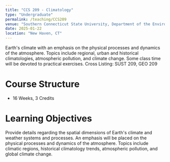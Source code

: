 ```yaml
---
title: "CCS 209 - Climatology"
type: "Undergraduate"
permalink: /teaching/CCS209
venue: "Southern Connecticut State University, Department of the Environment, Geography and Marine Studies"
date: 2025-01-22
location: "New Haven, CT"
---
```


Earth's climate with an emphasis on the physical processes and dynamics of the atmosphere. Topics include regional, urban and historical climatologies, atmospheric pollution, and climate change. Some class time will be devoted to practical exercises.
Cross Listing: SUST 209, GEO 209

Course Structure
======
- 16 Weeks, 3 Credits

Learning Objectives
======
Provide details regarding the spatial dimensions of Earth's climate and weather systems 
and processes. An emphasis will be placed on the physical processes and dynamics of the atmosphere. 
Topics include climatic regions, historical climatology trends, atmospheric pollution, and global climate 
change. 
